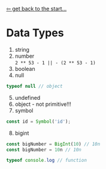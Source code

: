 [&#8678; get back to the start...](../README.md)
# Data Types

1. string
2. number  
`2 ** 53 - 1 || - (2 ** 53 - 1)`
3. boolean
4. null
```js
typeof null // object
```
5. undefined
6. object - not primitive!!!
7. symbol
```js
const id = Symbol('id');
```
8. bigint
```js
const bigNumber = BigInt(10) // 10n
const bigNumber = 10n // 10n
```

```js
typeof console.log // function
```